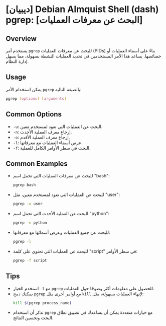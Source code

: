 # [ديبيان] Debian Almquist Shell (dash) pgrep: [البحث عن معرفات العمليات]

## Overview
يستخدم أمر `pgrep` للبحث عن معرفات العمليات (PIDs) بناءً على أسماء العمليات أو خصائصها. يساعد هذا الأمر المستخدمين في تحديد العمليات النشطة بسهولة، مما يسهل إدارة النظام.

## Usage
يمكن استخدام الأمر `pgrep` بالصيغة التالية:

```bash
pgrep [options] [arguments]
```

## Common Options
- `-u`: البحث عن العمليات التي تعود لمستخدم معين.
- `-n`: إرجاع معرف العملية الأحدث.
- `-o`: إرجاع معرف العملية الأقدم.
- `-l`: عرض أسماء العمليات مع معرفاتها.
- `-f`: البحث في سطر الأوامر الكامل للعملية.

## Common Examples
- للبحث عن معرفات العمليات التي تحمل اسم "bash":
  ```bash
  pgrep bash
  ```

- للبحث عن العمليات التي تعود لمستخدم معين، مثل "user":
  ```bash
  pgrep -u user
  ```

- للبحث عن العملية الأحدث التي تحمل اسم "python":
  ```bash
  pgrep -n python
  ```

- للبحث عن جميع العمليات وعرض أسمائها مع معرفاتها:
  ```bash
  pgrep -l
  ```

- للبحث عن العمليات التي تحتوي على كلمة "script" في سطر الأوامر:
  ```bash
  pgrep -f script
  ```

## Tips
- استخدم الخيار `-l` مع `pgrep` للحصول على معلومات أكثر وضوحًا حول العمليات.
- يمكنك دمج `pgrep` مع أوامر أخرى مثل `kill` لإنهاء العمليات بسهولة، مثل:
  ```bash
  kill $(pgrep process_name)
  ```
- تذكر أن استخدام `pgrep` مع خيارات متعددة يمكن أن يساعدك في تضييق نطاق البحث وتحسين النتائج.